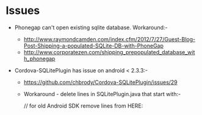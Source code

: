
Issues
======
* Phonegap can't open existing sqlite database. Workaround:-
    - http://www.raymondcamden.com/index.cfm/2012/7/27/Guest-Blog-Post-Shipping-a-populated-SQLite-DB-with-PhoneGap
    - http://www.corporatezen.com/shipping_prepopulated_database_with_phonegap

* Cordova-SQLitePlugin has issue on android < 2.3.3:-
    - https://github.com/chbrody/Cordova-SQLitePlugin/issues/29
    - Workaround - delete lines in SQLitePlugin.java that start with:-

        // for old Android SDK remove lines from HERE:

